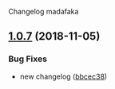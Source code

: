 Changelog madafaka

## [1.0.7](https://github.com/chemitaxis/semantic/compare/v1.0.6...v1.0.7) (2018-11-05)


### Bug Fixes

* new changelog ([bbcec38](https://github.com/chemitaxis/semantic/commit/bbcec38))
